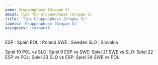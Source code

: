 ```yaml
---
name: Gruppenphase (Gruppe 5)
about: Tips für Gruppenphase (Gruppe 5)
title: 'Tips Gruppenphase (Gruppe 5)'
labels: 'Gruppenphase (Gruppe 5)'
assignees: 'ratnanil'
---
```


ESP :  Spain
POL :  Poland
SWE :  Sweden
SLO :  Slovakia

Spiel 10 POL vs SLO:
Spiel 9 ESP vs SWE:
Spiel 21 SWE vs SLO:
Spiel 22 ESP vs POL:
Spiel 33 SLO vs ESP:
Spiel 34 SWE vs POL:
